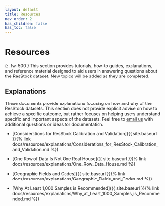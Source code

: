 ```yaml
---
layout: default
title: Resources
nav_order: 2
has_children: false
has_toc: false
---
```


# Resources
{: .fw-500 }
This section provides tutorials, how-to guides, explanations, and reference material designed to aid users in answering questions about the ResStock dataset. New topics will be added as they are completed.

<!--
## Tutorials
This section provides lessons for understanding certain capabilities and functions of ResStock, as well as learning a specific analysis skill.
- Check That You Have Enough Samples or Dwelling Units with the Data Viewer
- Timeseries Impact of Applying an Upgrade
- Online Resources

## How-to Guides
This section provides a collection of step-by-step guides for using a ResStock dataset to answer a given question.
- Sampling and Reweighting in ResStock
- Run a Custom Emissions Scenario
- How to Augment ResStock Data with Local Data
- Perform a Basic Residential Building Stock Analysis
- Understand Annual Energy Use by Building Type for a City
-->

## Explanations
These documents provide explanations focusing on how and why of the ResStock datasets. This section does not provide explicit advice on how to achieve a specific outcome, but rather focuses on helping users understand specific and important aspects of the datasets. Feel free to [email us](mailto:resstock@nrel.gov) with additional questions or ideas for documentation.
- [Considerations for ResStock Calibration and Validation]({{ site.baseurl }}{% link docs/resources/explanations/Considerations_for_ResStock_Calibration_and_Validation.md %})

<!-- 
- Quota Based Sampling and the Implications
-->
- [One Row of Data Is Not One Real House]({{ site.baseurl }}{% link docs/resources/explanations/One_Row_Data_House.md %})

- [Geographic Fields and Codes]({{ site.baseurl }}{% link docs/resources/explanations/Geographic_Fields_and_Codes.md %})

<!--- Why Individual ResStock Measures Should Not Be Combined
- Emissions -->
- [Why At Least 1,000 Samples is Recommended]({{ site.baseurl }}{% link docs/resources/explanations/Why_at_Least_1000_Samples_is_Recommended.md %})

<!-- - Combining Data from Different Datasets
- Limitations and Known Issues -->